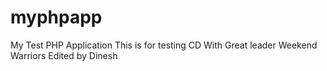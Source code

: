 # myphpapp
My Test PHP Application
This is for testing CD
With Great leader Weekend Warriors
Edited by Dinesh
